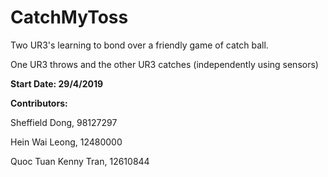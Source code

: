 # CatchMyToss
Two UR3's learning to bond over a friendly game of catch ball. 

One UR3 throws and the other UR3 catches (independently using sensors)

**Start Date: 29/4/2019**

**Contributors:**

Sheffield Dong, 98127297

Hein Wai Leong, 12480000

Quoc Tuan Kenny Tran, 12610844
